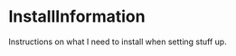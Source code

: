InstallInformation
==================

Instructions on what I need to install when setting stuff up.
